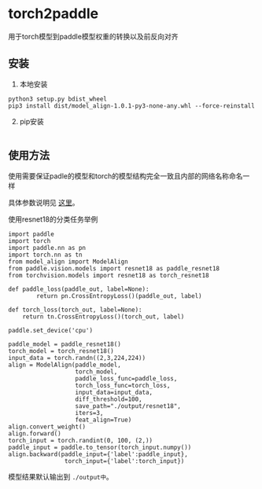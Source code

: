 # torch2paddle

用于torch模型到paddle模型权重的转换以及前反向对齐

## 安装

1. 本地安装

```
python3 setup.py bdist_wheel
pip3 install dist/model_align-1.0.1-py3-none-any.whl --force-reinstall
```

2. pip安装

```

```

## 使用方法

使用需要保证padle的模型和torch的模型结构完全一致且内部的网络名称命名一样

具体参数说明见 [这里](./docs/Introduction.md)。

使用resnet18的分类任务举例

```
import paddle
import torch
import paddle.nn as pn
import torch.nn as tn
from model_align import ModelAlign
from paddle.vision.models import resnet18 as paddle_resnet18
from torchvision.models import resnet18 as torch_resnet18

def paddle_loss(paddle_out, label=None):
        return pn.CrossEntropyLoss()(paddle_out, label)
  
def torch_loss(torch_out, label=None):
    return tn.CrossEntropyLoss()(torch_out, label)

paddle.set_device('cpu')

paddle_model = paddle_resnet18()
torch_model = torch_resnet18()
input_data = torch.randn((2,3,224,224))
align = ModelAlign(paddle_model, 
                   torch_model,
                   paddle_loss_func=paddle_loss,
                   torch_loss_func=torch_loss, 
                   input_data=input_data,
                   diff_threshold=100,
                   save_path="./output/resnet18",
                   iters=3,
                   feat_align=True)
align.convert_weight()
align.forward()
torch_input = torch.randint(0, 100, (2,))
paddle_input = paddle.to_tensor(torch_input.numpy())
align.backward(paddle_input={'label':paddle_input}, 
                torch_input={'label':torch_input})
```

模型结果默认输出到 `./output中`。
